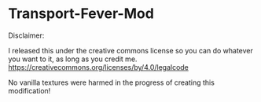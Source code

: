 # Transport-Fever-Mod
Disclaimer:

I released this under the creative commons license so you can do whatever you want to it, as long as you credit me.
https://creativecommons.org/licenses/by/4.0/legalcode

No vanilla textures were harmed in the progress of creating this modification!

